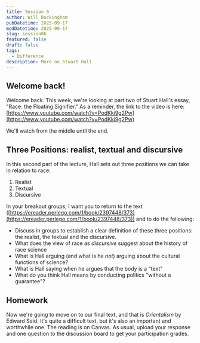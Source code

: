 ```yaml
---
title: Session 6
author: Will Buckingham
pubDatetime: 2025-09-17
modDatetime: 2025-09-17
slug: session06
featured: false
draft: false
tags:
  - Difference
description: More on Stuart Hall
---
```

## Welcome back!

Welcome back. This week, we're looking at part two of Stuart Hall's essay, "Race: the Floating Signifier." As a reminder, the link to the video is here: [https://www.youtube.com/watch?v=PodKki9g2Pw](https://www.youtube.com/watch?v=PodKki9g2Pw)

We'll watch from the middle until the end.

## Three Positions: realist, textual and discursive

In this second part of the lecture, Hall sets out three positions we can take in relation to race:

1.  Realist
2.  Textual
3.  Discursive
    

In your breakout groups, I want you to return to the text ([https://ereader.perlego.com/1/book/2397448/373](https://ereader.perlego.com/1/book/2397448/373)) and to do the following:

*   Discuss in groups to establish a clear definition of these three positions: the realist, the textual and the discursive.
*   What does the view of race as _discursive_ suggest about the history of race science
*   What is Hall arguing (and what is he _not_) arguing about the cultural functions of science?
*   What is Hall saying when he argues that the body is a "text" 
*   What do you think Hall means by conducting politics "without a guarantee"?
    

## Homework

Now we're going to move on to our final text, and that is _Orientalism_ by Edward Said. It's quite a difficult text, but it's also an important and worthwhile one. The reading is on Canvas. As usual, upload your response and one question to the discussion board to get your participation grades.